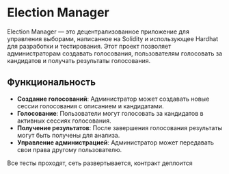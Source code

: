 # Election Manager

Election Manager — это децентрализованное приложение для управления выборами, написанное на Solidity и использующее Hardhat для разработки и тестирования. Этот проект позволяет администраторам создавать голосования, пользователям голосовать за кандидатов и получать результаты голосования.

## Функциональность

- **Создание голосований**: Администратор может создавать новые сессии голосования с описанием и кандидатами.
- **Голосование**: Пользователи могут голосовать за кандидатов в активных сессиях голосования.
- **Получение результатов**: После завершения голосования результаты могут быть получены для анализа.
- **Управление администрацией**: Администратор может передавать свои права другому пользователю.

Все тесты проходят, сеть развертывается, контракт деплоится
